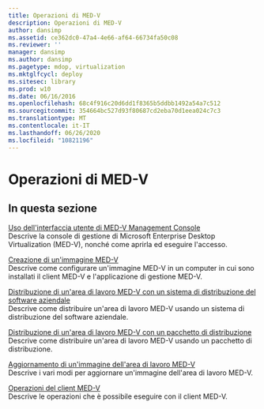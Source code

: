 ```yaml
---
title: Operazioni di MED-V
description: Operazioni di MED-V
author: dansimp
ms.assetid: ce362dc0-47a4-4e66-af64-66734fa50c08
ms.reviewer: ''
manager: dansimp
ms.author: dansimp
ms.pagetype: mdop, virtualization
ms.mktglfcycl: deploy
ms.sitesec: library
ms.prod: w10
ms.date: 06/16/2016
ms.openlocfilehash: 68c4f916c20d6dd1f8365b5ddbb1492a54a7c512
ms.sourcegitcommit: 354664bc527d93f80687cd2eba70d1eea024c7c3
ms.translationtype: MT
ms.contentlocale: it-IT
ms.lasthandoff: 06/26/2020
ms.locfileid: "10821196"
---
```

# Operazioni di MED-V


## In questa sezione


<a href="" id="using-the-med-v-management-console-user-interface"></a>[Uso dell'interfaccia utente di MED-V Management Console](using-the-med-v-management-console-user-interface.md)  
Descrive la console di gestione di Microsoft Enterprise Desktop Virtualization (MED-V), nonché come aprirla ed eseguire l'accesso.

<a href="" id="creating-a-med-v-image"></a>[Creazione di un'immagine MED-V](creating-a-med-v-image.md)  
Descrive come configurare un'immagine MED-V in un computer in cui sono installati il client MED-V e l'applicazione di gestione MED-V.

<a href="" id="deploying-a-med-v-workspace-using-an-enterprise-software-distribution-system"></a>[Distribuzione di un'area di lavoro MED-V con un sistema di distribuzione del software aziendale](deploying-a-med-v-workspace-using-an-enterprise-software-distribution-system.md)  
Descrive come distribuire un'area di lavoro MED-V usando un sistema di distribuzione del software aziendale.

<a href="" id="deploying-a-med-v-workspace-using-a-deployment-package"></a>[Distribuzione di un'area di lavoro MED-V con un pacchetto di distribuzione](deploying-a-med-v-workspace-using-a-deployment-package.md)  
Descrive come distribuire un'area di lavoro MED-V usando un pacchetto di distribuzione.

<a href="" id="updating-a-med-v-workspace-image"></a>[Aggiornamento di un'immagine dell'area di lavoro MED-V](updating-a-med-v-workspace-image.md)  
Descrive i vari modi per aggiornare un'immagine dell'area di lavoro MED-V.

<a href="" id="med-v-client-operations"></a>[Operazioni del client MED-V](med-v-client-operations.md)  
Descrive le operazioni che è possibile eseguire con il client MED-V.

 

 





